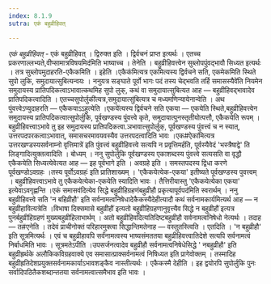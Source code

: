 ```yaml
---
index: 8.1.9
sutra: एकं बहुव्रीहिवत्

---
```

_एकं बहुव्रीहिवत्_ - एकं बहुव्रीहिवत् । द्विरुक्त इति । द्विर्वचनं प्राप्त इत्यर्थः । एतच्च प्रकरणाल्लभ्यते,वीप्सामात्रविषयमिद॑मिति भाष्याच्च । तेनेति । बहुव्रीहिवत्त्वेन सुब्लोपपुंवद्भावौ सिध्यत इत्यर्थः । तत्र सुब्लोपमुदाहरति-एकैकमिति । इहेति ।एकैक॑मित्यत्र एकमित्यस्य द्विर्वचने सति, एकमेकमिति स्थिते सुपो लुकि, समुदायात्सुबित्यन्वयः । ननुयत्र सङ्घाते पूर्वो भागः पदं तस्य चेद्भवति तर्हि समासस्यैवे॑ति नियमेन समुदायस्य प्रातिपदिकत्वाऽभावात्कथमिह सुपो लुक्, कथं वा समुदायात्सुबित्यत आह — बहुव्रीहिवद्भावादेव प्रातिपदिकत्वादिति । एतच्चसुपोर्लुकी॑त्यत्र,समुदायात्सु॑बित्यत्र च मध्यमणिन्यायेनान्वेति । अथ पुंवत्त्वेऽप्युदाहरति — एकैकयाऽ‌ऽहुत्येति ।एकये॑त्यस्य द्विर्वचने सति एकया — एकयेति स्थिते,बहुव्रीहिवत्त्वेन समुदायस्य प्रातिपदिकत्वात्सुपोर्लुकि, पूर्वखण्डस्य पुंवत्त्वे कृते, समुदायात्पुनस्तृतीयोत्पत्तौ, एकैकयेति रूपम् । बहुव्रीहिवत्त्वाऽभावे तु इह समुदायस्य प्रातिपदिकत्वा.ञभावात्सुपोर्लुक्, पूर्वखण्डस्य पुंवत्त्वं च न स्यात्, उत्तरपदपरकत्वाऽभावात्, समासचरमावयवस्यैव उत्तरपदत्वादिति भावः ।एक#ऐका॑मित्यत्र उत्तरखण्डस्यसर्वनाम्नो वृत्तिमात्रे॑ इति पुंवत्त्वं बहुव्रीहिवत्त्वे सत्यपि न प्रवृत्तिमर्हति, पूर्वस्यैवेदं 'भस्त्रैषाद्वे' ति लिङ्गादित्युक्तत्वादिति । बोध्यम् । ननु सुपोर्लुकि पूर्वखण्डस्य एकाशब्दस्य पुंवत्त्वे सत्यसति वा वृद्धौ एकैकयेति सिध्यत्येवेत्यत आह — इह पूर्वभागे इति । अवग्रहे इति । समस्तपदस्य द्विधा करणे पूर्वखण्डोऽवग्रहः ।तस्य पूर्वोऽवग्रहः॑ इति प्रातिशाख्यम् । 'एकैकयेत्येक-एकया' इतीष्यते पूर्वखण्डस्य पुवत्त्वम् । बहुव्रीहिवत्त्वाऽभावे तु एकैकयेत्येका-एकयेति स्यादिति भावः । तैत्तिरीयास्तु 'एकैकयेत्येका एकया' इत्येवाऽवगृह्णन्ति ।एकं समासव॑दित्येव सिद्धे बहुव्रीहिग्रहणंबहुव्रीहौ प्रकृत्यापूर्वपद॑मिति स्वरार्थम् । ननु बहुव्रीहिवत्त्वे सति 'न बहिव्रीहौ' इति सर्वनामत्वनिषेधादेकैकस्यैदेहीत्यादौ कथं सर्वनामकार्यमित्यर्थ आह — न बहुव्रीहावित्यत्रेति ।विभाषा दिक्समासे बहुव्रीहौ॑ इत्यतो बहुव्रीहिग्रहणानुवृत्त्यैव सिद्धे न बहुव्रीहौ॑ इत्यत्र पुनर्बहुव्रीहिग्रहणं मुख्यबहुव्रीहिलाभार्थम् । अतो बहुव्रीहिवदित्यतिदिष्टबहुव्रीहौ सर्वनामत्वनिषेधो नेत्यर्थः । तदाह — त#एनेति । तदेवं प्राचीनोक्तं परिहारमुक्त्वा सिद्धान्तिमतेनाह — वस्तुतस्त्विति । एतदिति । 'न बहुव्रीहौ' इति सूत्रमित्यर्थः । एवं च बहुव्रीहावपि सर्वंनामत्वस्य भाष्यसंमततया बहुव्रीहिवत्त्वातिदेशे सत्यपि सर्वनामत्वं निर्बाधमिति भावः । सूत्रमतेऽपीति ।उपसर्जनत्वादेव बहुव्रीहौ सर्वनामत्वनिषेधेसिद्धे ' नबहुव्रीहौ' इति बहुव्रीह्रर्थके अलौकिकविग्रहवाक्ये एव समासात्प्राक्सर्वनामत्वं निषिध्यत इति प्रागेवोक्तम् । तस्मादिह बहुव्रीह्रतिदेशप्रयुक्तसर्वनामकार्याऽभावशङ्कैव नास्तीत्यर्थः । एकैकस्मै देहीति । इह द्वयोरपि सुपोर्लुकि पुनः सर्वादिपठितैकशब्दान्ततया सर्वनामत्वात्समैभाव इति भावः । 